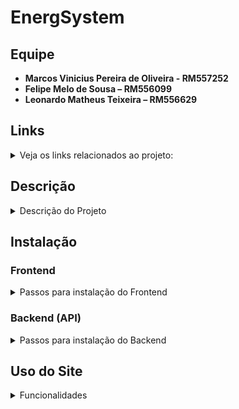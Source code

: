 # EnergSystem

## Equipe
- **Marcos Vinicius Pereira de Oliveira - RM557252**
- **Felipe Melo de Sousa – RM556099**
- **Leonardo Matheus Teixeira – RM556629**

## Links

<details>
<summary>Veja os links relacionados ao projeto:</summary>

- YouTube  
- Vercel: https://globalsolution-ten.vercel.app/
- GitHub API Java: https://github.com/marcos3777/globalJava  

</details>

## Descrição

<details>
<summary>Descrição do Projeto</summary>
Este projeto foi desenvolvido para gerenciar empresas e calcular valores de energia. Ele inclui funcionalidades para cadastro, login e cálculo de contas de luz com base no consumo.
</details>

## Instalação

### Frontend

<details>
<summary>Passos para instalação do Frontend</summary>

1. Clone o repositório:  
   `git clone https://github.com/marcos3777/globalsolution`

2. Navegue até o diretório do projeto:  
   `cd globalsolution`

3. Instale as dependências:  
   `npm install`

4. Inicie a aplicação:  
   `npm run dev`

A aplicação estará disponível em [http://localhost:3000](http://localhost:3000).

</details>

### Backend (API)

<details>
<summary>Passos para instalação do Backend</summary>

Recomendo utilizar IntelliJ

1. Clone o repositório da API:  
   `git clone https://github.com/marcos3777/globalJava`

2. Navegue até o diretório do projeto:  
   `cd java`

3. Abre com IntelliJ de preferencia

4. Altere as variáveis de ambiente para acesso ao banco de dados na classe DatabaseConnection.  
   As informações necessárias estão no arquivo `database-config.txt` (que será fornecido) e também serão disponibilizadas nos comentários da entrega.


5. Execute a classe Main do projeto para iniciar a API.

A API estará disponível em [http://localhost:8080](http://localhost:8080).

</details>

## Uso do Site

<details>
<summary>Funcionalidades</summary>

### Página Inicial

- É possível selecionar a empresa atual e calcular valores com base na conta de luz.

### Cadastro de Empresa

- Empresas podem ser cadastradas e ficam na fila de espera para aprovação.

### Login de Teste

Use os seguintes dados para teste:

- **Login:** 22345678000102  
- **Senha:** senha123  

Observação: Só é possível fazer login com empresas cujo cadastro foi aceito.

- Funcionalidades do CRUD incluidas para alteração e excluir empresa após login.

</details>
